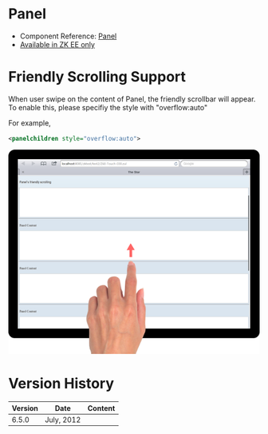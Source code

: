 

# Panel

- Component Reference:
  [Panel]({{site.baseurl}}/zk_component_ref/containers/panel)
- [Available in ZK EE only](http://www.zkoss.org/product/edition.dsp)

# Friendly Scrolling Support

When user swipe on the content of Panel, the friendly scrollbar will
appear. To enable this, please specifiy the style with "overflow:auto"

For example,

```xml
<panelchildren style="overflow:auto">
```

![](/zk_component_ref/images/Panel_Tablet_Scrolling_Example.png)

# Version History

| Version | Date       | Content |
|---------|------------|---------|
| 6.5.0   | July, 2012 |         |


